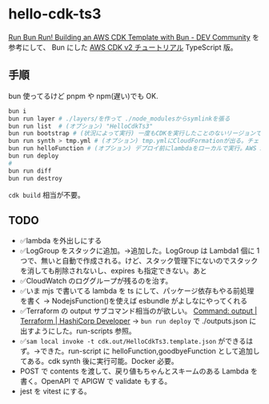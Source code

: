 # hello-cdk-ts3

[Run Bun Run! Building an AWS CDK Template with Bun - DEV Community](https://dev.to/jolodev/run-bun-run-building-an-aws-cdk-template-with-bun-4nak)
を参考にして、
Bun にした
[AWS CDK v2 チュートリアル](https://docs.aws.amazon.com/ja_jp/cdk/v2/guide/hello_world.html) TypeScript 版。

## 手順

bun 使ってるけど pnpm や npm(遅い)でも OK.

```sh
bun i
bun run layer # ./layers/を作って ./node_modulesからsymlinkを張る
bun run list  # (オプション) "HelloCdkTs3"
bun run bootstrap # (状況によって実行) 一度もCDKを実行したことのないリージョンではこれを実行。CloudFormationにスタックCDKToolkitができる。二度やっても大丈夫
bun run synth > tmp.yml # (オプション) tmp.ymlにCloudFormationが出る。チェック用
bun run helloFunction # (オプション) デプロイ前にlambdaをローカルで実行。AWS SAMとDockerが必要
bun run deploy
#
bun run diff
bun run destroy
```

`cdk build` 相当が不要。

## TODO

- ✅lambda を外出しにする
- ✅LogGroup をスタックに追加。→追加した。LogGroup は Lambda1 個に 1 つで、無いと自動で作成される。けど、スタック管理下にないのでスタックを消しても削除されないし、expires も指定できない。あと
- ✅CloudWatch のロググループが残るのを治す。
- ✅いま mjs で書いてる lambda を ts にして、パッケージ依存もやる前処理を書く → NodejsFunction()を使えば esbundle がよしなにやってくれる
- ✅Terraform の output サブコマンド相当のが欲しい。 [Command: output | Terraform | HashiCorp Developer](https://developer.hashicorp.com/terraform/cli/commands/output) → `bun run deploy` で ./outputs.json に出すようにした。run-scripts 参照。
- ✅`sam local invoke -t cdk.out/HelloCdkTs3.template.json` ができるはず。→できた。run-script に helloFunction,goodbyeFunction として追加してある。cdk synth 後に実行可能。Docker 必要。
- POST で contents を渡して、戻り値もちゃんとスキームのある Lambda を書く。OpenAPI で APIGW で validate もする。
- jest を vitest にする。
